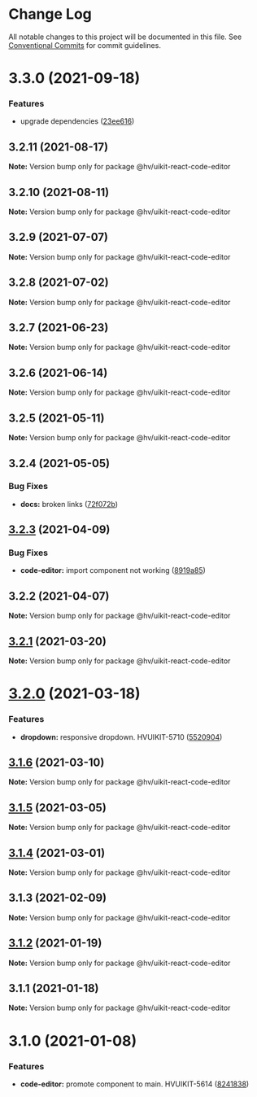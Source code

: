 # Change Log

All notable changes to this project will be documented in this file.
See [Conventional Commits](https://conventionalcommits.org) for commit guidelines.

# 3.3.0 (2021-09-18)


### Features

* upgrade dependencies ([23ee616](https://github.com/lumada-design/hv-uikit-react/commit/23ee6167429605bbce7f70e93412b9dd28f5195f))





## 3.2.11 (2021-08-17)

**Note:** Version bump only for package @hv/uikit-react-code-editor





## 3.2.10 (2021-08-11)

**Note:** Version bump only for package @hv/uikit-react-code-editor





## 3.2.9 (2021-07-07)

**Note:** Version bump only for package @hv/uikit-react-code-editor





## 3.2.8 (2021-07-02)

**Note:** Version bump only for package @hv/uikit-react-code-editor





## 3.2.7 (2021-06-23)

**Note:** Version bump only for package @hv/uikit-react-code-editor





## 3.2.6 (2021-06-14)

**Note:** Version bump only for package @hv/uikit-react-code-editor





## 3.2.5 (2021-05-11)

**Note:** Version bump only for package @hv/uikit-react-code-editor





## 3.2.4 (2021-05-05)


### Bug Fixes

* **docs:** broken links ([72f072b](https://github.com/lumada-design/hv-uikit-react/commit/72f072b541efc16519183ec4d42e51563de74a9e))





## [3.2.3](https://github.com/pentaho/hv-uikit-react/compare/@hv/uikit-react-code-editor@3.2.2...@hv/uikit-react-code-editor@3.2.3) (2021-04-09)


### Bug Fixes

* **code-editor:** import component not working ([8919a85](https://github.com/pentaho/hv-uikit-react/commit/8919a850912239ec64d0e65722b7759b72158ea5))





## 3.2.2 (2021-04-07)

**Note:** Version bump only for package @hv/uikit-react-code-editor





## [3.2.1](https://github.com/pentaho/hv-uikit-react/compare/@hv/uikit-react-code-editor@3.2.0...@hv/uikit-react-code-editor@3.2.1) (2021-03-20)

**Note:** Version bump only for package @hv/uikit-react-code-editor





# [3.2.0](https://github.com/pentaho/hv-uikit-react/compare/@hv/uikit-react-code-editor@3.1.6...@hv/uikit-react-code-editor@3.2.0) (2021-03-18)


### Features

* **dropdown:** responsive dropdown. HVUIKIT-5710 ([5520904](https://github.com/pentaho/hv-uikit-react/commit/552090454e3f1f564ed30c880c9926f096f25e6c))





## [3.1.6](https://github.com/pentaho/hv-uikit-react/compare/@hv/uikit-react-code-editor@3.1.5...@hv/uikit-react-code-editor@3.1.6) (2021-03-10)

**Note:** Version bump only for package @hv/uikit-react-code-editor





## [3.1.5](https://github.com/pentaho/hv-uikit-react/compare/@hv/uikit-react-code-editor@3.1.4...@hv/uikit-react-code-editor@3.1.5) (2021-03-05)

**Note:** Version bump only for package @hv/uikit-react-code-editor





## [3.1.4](https://github.com/pentaho/hv-uikit-react/compare/@hv/uikit-react-code-editor@3.1.3...@hv/uikit-react-code-editor@3.1.4) (2021-03-01)

**Note:** Version bump only for package @hv/uikit-react-code-editor





## 3.1.3 (2021-02-09)

**Note:** Version bump only for package @hv/uikit-react-code-editor





## [3.1.2](https://github.com/pentaho/hv-uikit-react/compare/@hv/uikit-react-code-editor@3.1.1...@hv/uikit-react-code-editor@3.1.2) (2021-01-19)

**Note:** Version bump only for package @hv/uikit-react-code-editor





## 3.1.1 (2021-01-18)

**Note:** Version bump only for package @hv/uikit-react-code-editor





# 3.1.0 (2021-01-08)


### Features

* **code-editor:** promote component to main. HVUIKIT-5614 ([8241838](https://github.com/pentaho/hv-uikit-react/commit/82418381ef97b3911db355daea015df8c23114d9))
